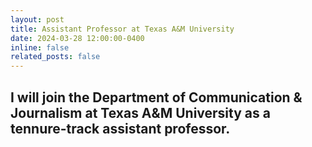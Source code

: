 ```yaml
---
layout: post
title: Assistant Professor at Texas A&M University
date: 2024-03-28 12:00:00-0400
inline: false
related_posts: false
---
```


## I will join the Department of Communication & Journalism at Texas A&M University as a tennure-track assistant professor. 


